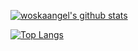 [![woskaangel's github stats](https://github-readme-stats.vercel.app/api?username=woskaangel&show_icons=true)](#)

[![Top Langs](https://github-readme-stats.vercel.app/api/top-langs/?username=woskaangel&hide_langs_below=0.5)](#)
